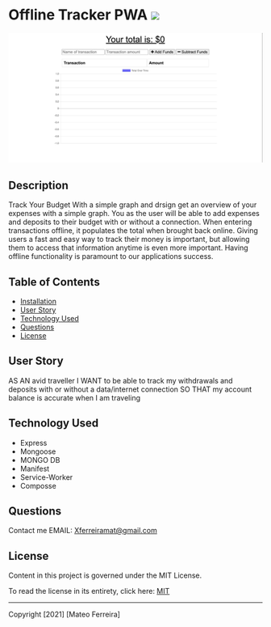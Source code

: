 # Offline Tracker PWA ![](https://img.shields.io/badge/license-MIT-blue)

<img width="" alt="OfflineTrackerPWA" src="public/icons/OfflineTrackerPWA.png">

## Description
Track Your Budget With a simple graph and drsign get an overview of your expenses with a simple graph. You as the user will be able to add expenses and deposits to their budget with or without a connection. When entering transactions offline, it populates the total when brought back online. Giving users a fast and easy way to track their money is important, but allowing them to access that information anytime is even more important. Having offline functionality is paramount to our applications success.

## Table of Contents

- [Installation](#installation)
- [User Story](#user)
- [Technology Used](#Technology)
- [Questions](#questions)
- [License](#license)

## User Story
AS AN avid traveller
I WANT to be able to track my withdrawals and deposits with or without a data/internet connection
SO THAT my account balance is accurate when I am traveling

## Technology Used 
* Express
* Mongoose
* MONGO DB 
* Manifest
* Service-Worker
* Composse
## Questions
 Contact me 
EMAIL: Xferreiramat@gmail.com
## License
Content in this project is governed under the MIT License.

To read the license in its entirety, click here: [MIT](./LICENSE)

---

Copyright [2021] [Mateo Ferreira]

